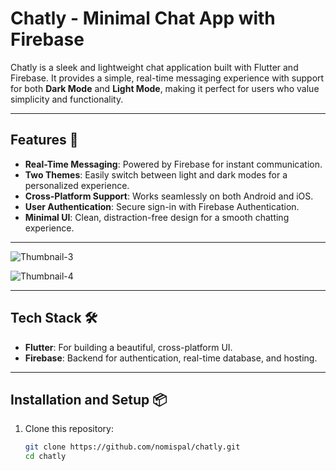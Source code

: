 # Chatly - Minimal Chat App with Firebase

Chatly is a sleek and lightweight chat application built with Flutter and Firebase. It provides a simple, real-time messaging experience with support for both **Dark Mode** and **Light Mode**, making it perfect for users who value simplicity and functionality.

---

## Features 🚀
- **Real-Time Messaging**: Powered by Firebase for instant communication.
- **Two Themes**: Easily switch between light and dark modes for a personalized experience.
- **Cross-Platform Support**: Works seamlessly on both Android and iOS.
- **User Authentication**: Secure sign-in with Firebase Authentication.
- **Minimal UI**: Clean, distraction-free design for a smooth chatting experience.

---
![Thumbnail-3](https://github.com/user-attachments/assets/3a5569e5-c1b1-4287-bec9-89f8385c64e3)



![Thumbnail-4](https://github.com/user-attachments/assets/f1aa2840-c4cc-41c7-80ae-cf9e3e3d2d84)


---

## Tech Stack 🛠️
- **Flutter**: For building a beautiful, cross-platform UI.
- **Firebase**: Backend for authentication, real-time database, and hosting.

---

## Installation and Setup 📦
1. Clone this repository:
   ```bash
   git clone https://github.com/nomispal/chatly.git
   cd chatly

